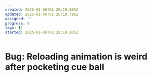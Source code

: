 ```yaml
---
created: 2025-01-06T01:28:19.805Z
updated: 2025-01-06T01:28:19.796Z
assigned: ""
progress: 0
tags: []
started: 2025-01-06T01:28:19.805Z
---
```


# Bug: Reloading animation is weird after pocketing cue ball
